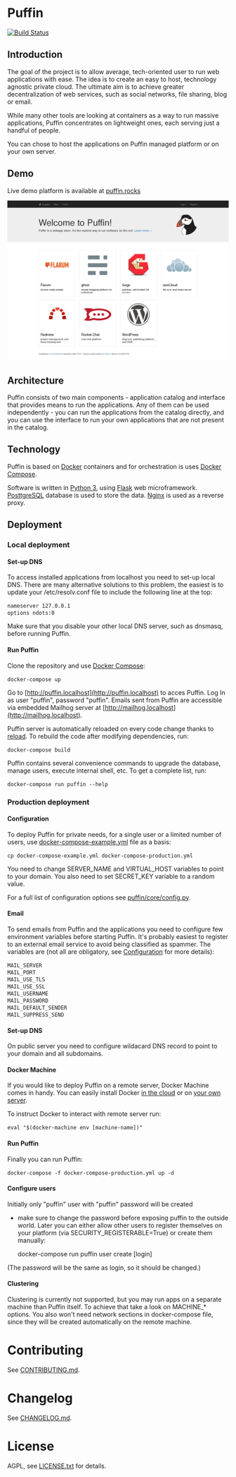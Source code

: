 # Puffin
[![Build Status](https://travis-ci.org/puffinrocks/puffin.svg?branch=master)](https://travis-ci.org/puffinrocks/puffin)

## Introduction

The goal of the project is to allow average, tech-oriented user to run web applications with ease. 
The idea is to create an easy to host, technology agnostic private cloud.
The ultimate aim is to achieve greater decentralization of web services, such as social networks, 
file sharing, blog or email.

While many other tools are looking at containers as a way to run massive 
applications, Puffin concentrates on lightweight ones, each serving just a handful of people.

You can chose to host the applications on Puffin managed platform or on your own server.

## Demo

Live demo platform is available at [puffin.rocks](http://puffin.rocks)

[![Puffin Front Page](/doc/screenshot.png?raw=true)](http://puffin.rocks)

## Architecture
 
Puffin consists of two main components - application catalog and interface that provides 
means to run the applications. Any of them can be used independently - you 
can run the applications from the catalog directly, and you can use the 
interface to run your own applications that are not present in the catalog.

## Technology

Puffin is based on [Docker](https://www.docker.com/) containers and 
for orchestration is uses [Docker Compose](https://docs.docker.com/compose/).

Software is written in [Python 3](https://www.python.org/), 
using [Flask](http://flask.pocoo.org/) web microframework. 
[PosttgreSQL](http://www.postgresql.org/) database is used to store the data.
[Nginx](http://nginx.org/) is used as a reverse proxy.

## Deployment

### Local deployment

#### Set-up DNS

To access installed applications from localhost you need to set-up local DNS. 
There are many alternative solutions to this problem, the easiest is to update 
your /etc/resolv.conf file to include the following line at the top:

    nameserver 127.0.0.1
    options ndots:0

Make sure that you disable your other local DNS server, such as dnsmasq, 
before running Puffin.

#### Run Puffin

Clone the repository and use [Docker Compose](https://docs.docker.com/compose/):

    docker-compose up

Go to [http://puffin.localhost](http://puffin.localhost) to acces Puffin. 
Log In as user "puffin", password "puffin". 
Emails sent from Puffin are accessible via embedded Mailhog server at 
[http://mailhog.localhost](http://mailhog.localhost).

Puffin server is automatically reloaded on every code change thanks 
to [reload](https://github.com/loomchild/reload). 
To rebuild the code after modifying dependencies, run:

    docker-compose build

Puffin contains several convenience commands to upgrade the database, 
manage users, execute internal shell, etc. To get a complete list, run:

    docker-compose run puffin --help

### Production deployment

#### Configuration

To deploy Puffin for private needs, for a single user or a limited number of users, 
use [docker-compose-example.yml](./docker-compose-example.yml) file as a basis:

    cp docker-compose-example.yml docker-compose-production.yml

You need to change SERVER_NAME and VIRTUAL_HOST variables to point to your domain. 
You also need to set SECRET_KEY variable to a random value. 

For a full list of configuration options see [puffin/core/config.py](puffin/core/config.py).

#### Email

To send emails from Puffin and the applications you need to configure few environment variables 
before starting Puffin. It's probably easiest to register to an external email service to avoid 
being classified as spammer. The variables are (not all are obligatory, see [Configuration](#configuration) for more details):

    MAIL_SERVER
    MAIL_PORT
    MAIL_USE_TLS
    MAIL_USE_SSL
    MAIL_USERNAME
    MAIL_PASSWORD
    MAIL_DEFAULT_SENDER
    MAIL_SUPPRESS_SEND

#### Set-up DNS

On public server you need to configure wildacard DNS record to point to your 
domain and all subdomains.

#### Docker Machine

If you would like to deploy Puffin on a remote server, Docker Machine comes in handy.
You can easily install Docker [in the cloud](https://docs.docker.com/machine/get-started-cloud/) 
or on [your own server](http://loomchild.net/2015/09/20/your-own-docker-machine/).

To instruct Docker to interact with remote server run:

    eval "$(docker-machine env [machine-name])"

#### Run Puffin

Finally you can run Puffin:

    docker-compose -f docker-compose-production.yml up -d

#### Configure users

Initially only "puffin" user with "puffin" password will be created 
- make sure to change the password before exposing puffin to the outside world. 
Later you can either allow other users to register themselves on your platform 
(via SECURITY_REGISTERABLE=True) or create them manually:

    docker-compose run puffin user create [login]

(The password will be the same as login, so it should be changed.)

#### Clustering

Clustering is currently not supported, but you may run apps on a separate 
machine than Puffin itself. To achieve that take a look on MACHINE\_\* options. 
You also won't need network sections in docker-compose file, 
since they will be created automatically on the remote machine.

# Contributing

See [CONTRIBUTING.md](CONTRIBUTING.md).

# Changelog

See [CHANGELOG.md](CHANGELOG.md).

# License

AGPL, see [LICENSE.txt](LICENSE.txt) for details.
